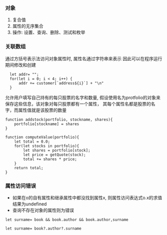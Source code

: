 ### 对象
1. 复合值
2. 属性的无序集合
3. 操作: 设置、查询、删除、测试和枚举

### 关联数组
通过方括号表示法访问对象属性时, 属性名通过字符串来表示
因此可以在程序运行期间修改和创建
```
  let addr= "";
  for(let i = 0; i < 4; i++) {
      addr += customer[`address${i}`] + "\n"
  }
```

允许用户填写自己持有的每只股票的名字和数量,
假设使用名为protfolio的对象来保存这些信息，该对象对每只股票都有一个属性，
其每个属性名都是股票的名字，而属性值就是该股票的数量

```
function addstock(portfolio, stockname, shares){
    portfolio[stockname] = shares
}
```

```
function computeValue(portfolio){
    let total = 0.0;
    for(let stocks in portfolio){
        let shares = portfolio[stock];
        let price = getQuote(stock);
        total += shares * price;
    }
    return total;
}
```

### 属性访问错误
* 如果在o的自有属性和继承属性中都没找到属性x, 则属性访问表达式o.x的求值结果为undefined
* 查询不存在对象的属性则为错误

```
let surname= book && book.author && book.author,surname

let surname= book?.author?.surname
```



